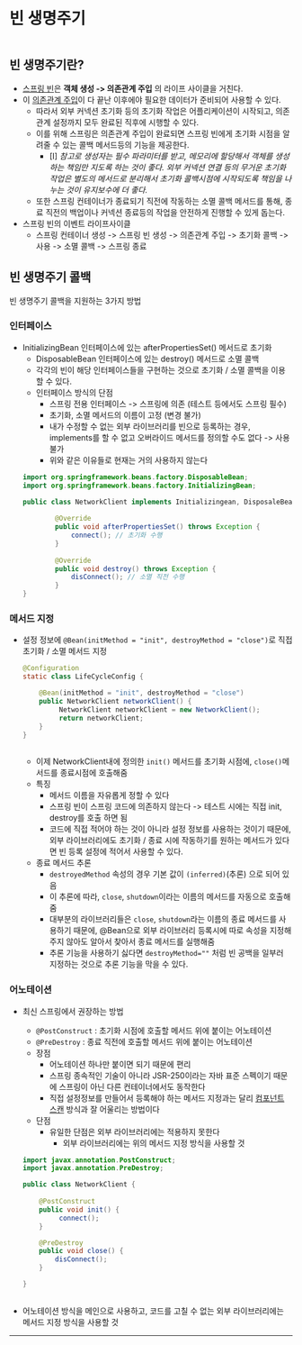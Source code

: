 # 빈 생명주기

```table-of-contents
```
## 빈 생명주기란?
- [스프링 빈](스프링%20빈.md)은 **객체 생성 -> 의존관계 주입** 의 라이프 사이클을 거친다.
- 이 [의존관계 주입](의존관계%20주입.md)이 다 끝난 이후에야 필요한 데이터가 준비되어 사용할 수 있다.
	- 따라서 외부 커넥션 초기화 등의 초기화 작업은 어플리케이션이 시작되고, 의존관계 설정까지 모두 완료된 직후에 시행할 수 있다.
	- 이를 위해 스프링은 의존관계 주입이 완료되면 스프링 빈에게 초기화 시점을 알려줄 수 있는 콜백 메서드등의 기능을 제공한다.
		- [I] *참고로 생성자는 필수 파라미터를 받고, 메모리에 할당해서 객체를 생성하는 책임만 지도록 하는 것이 좋다. 외부 커넥션 연결 등의 무거운 초기화 작업은 별도의 메서드로 분리해서 초기화 콜백시점에 시작되도록 책임을 나누는 것이 유지보수에 더 좋다.*
	- 또한 스프링 컨테이너가 종료되기 직전에 작동하는 소멸 콜백 메서드를 통해, 종료 직전의 백업이나 커넥션 종료등의 작업을 안전하게 진행할 수 있게 돕는다.
- 스프링 빈의 이벤트 라이프사이클
	- 스프링 컨테이너 생성 -> 스프링 빈 생성 -> 의존관계 주입 -> 초기화 콜백 -> 사용 -> 소멸 콜백 -> 스프링 종료

## 빈 생명주기 콜백

빈 생명주기 콜백을 지원하는 3가지 방법
### 인터페이스

- InitializingBean 인터페이스에 있는 afterPropertiesSet() 메서드로 초기화
	- DisposableBean 인터페이스에 있는 destroy() 메서드로 소멸 콜백
	- 각각의 빈이 해당 인터페이스들을 구현하는 것으로 초기화 / 소멸 콜백을 이용할 수 있다.
	- 인터페이스 방식의 단점
		- 스프링 전용 인터페이스 -> 스프링에 의존 (테스트 등에서도 스프링 필수)
		- 초기화, 소멸 메서드의 이름이 고정 (변경 불가)
		- 내가 수정할 수 없는 외부 라이브러리를 빈으로 등록하는 경우, implements를 할 수 없고 오버라이드 메서드를 정의할 수도 없다 -> 사용불가
		- 위와 같은 이유들로 현재는 거의 사용하지 않는다
	```java
	import org.springframework.beans.factory.DisposableBean;
	import org.springframework.beans.factory.InitializingBean;
	
	public class NetworkClient implements Initializingean, DisposaleBean {
		    
		    @Override    
		    public void afterPropertiesSet() throws Exception {
				connect(); // 초기화 수행
			}
			
			@Override
		    public void destroy() throws Exception {
		        disConnect(); // 소멸 직전 수행
		    }
	}

	```

### 메서드 지정

- 설정 정보에 `@Bean(initMethod = "init", destroyMethod = "close")`로 직접 초기화 / 소멸 메서드 지정
	```java
	@Configuration 
	static class LifeCycleConfig {

	    @Bean(initMethod = "init", destroyMethod = "close")
	    public NetworkClient networkClient() {
	         NetworkClient networkClient = new NetworkClient();
	         return networkClient;
		} 
	}
		
	```
	- 이제 NetworkClient내에 정의한 `init()` 메서드를 초기화 시점에, `close()`메서드를 종료시점에 호출해줌
	- 특징
		- 메서드 이름을 자유롭게 정할 수 있다
		- 스프링 빈이 스프링 코드에 의존하지 않는다 -> 테스트 시에는 직접 init, destroy를 호출 하면 됨
		- 코드에 직접 적어야 하는 것이 아니라 설정 정보를 사용하는 것이기 때문에, 외부 라이브러리에도 초기화 / 종료 시에 작동하기를 원하는 메서드가 있다면 빈 등록 설정에 적어서 사용할 수 있다.
	- 종료 메서드 추론
		- `destroyedMethod` 속성의 경우 기본 값이 `(inferred)`(추론) 으로 되어 있음
		- 이 추론에 따라, `close`, `shutdown`이라는 이름의 메서드를 자동으로 호출해줌
		- 대부분의 라이브러리들은 `close`, `shutdown`라는 이름의 종료 메서드를 사용하기 때문에, @Bean으로 외부 라이브러리 등록시에 따로 속성을 지정해주지 않아도 알아서 찾아서 종료 메서드를 실행해줌
		- 추론 기능을 사용하기 싫다면 `destroyMethod=""` 처럼 빈 공백을 일부러 지정하는 것으로 추론 기능을 막을 수 있다.

### 어노테이션

- 최신 스프링에서 권장하는 방법
	- `@PostConstruct` : 초기화 시점에 호출할 메서드 위에 붙이는 어노테이션
	- `@PreDestroy` : 종료 직전에 호출할 메서드 위에 붙이는 어노테이션
	- 장점
		- 어노테이션 하나만 붙이면 되기 때문에 편리
		- 스프링 종속적인 기술이 아니라 JSR-250이라는 자바 표준 스펙이기 때문에 스프링이 아닌 다른 컨테이너에서도 동작한다
		- 직접 설정정보를 만들어서 등록해야 하는 메서드 지정과는 달리 [컴포넌트 스캔](@ComponentScan.md) 방식과 잘 어울리는 방법이다
	- 단점
		- 유일한 단점은 외부 라이브러리에는 적용하지 못한다
			- 외부 라이브러리에는 위의 메서드 지정 방식을 사용할 것

	```java
	import javax.annotation.PostConstruct;
	import javax.annotation.PreDestroy;

	public class NetworkClient {
		
		@PostConstruct
	    public void init() {
			 connect();  
		}

	    @PreDestroy    
	    public void close() {
	        disConnect();
	    }
	
	}
		
	```

- 어노테이션 방식을 메인으로 사용하고, 코드를 고칠 수 없는 외부 라이브러리에는 메서드 지정 방식을 사용할 것






---
